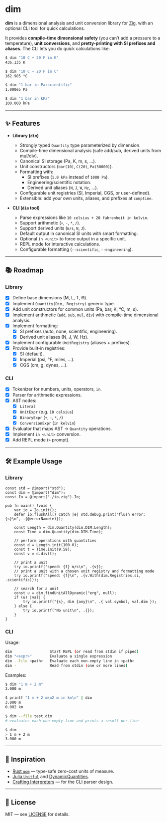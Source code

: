 # dim

**dim** is a dimensional analysis and unit conversion library for [Zig](https://ziglang.org), with an optional CLI tool for quick calculations.

It provides **compile-time dimensional safety** (you can’t add a pressure to a temperature), **unit conversions**, and **pretty-printing with SI prefixes and aliases**. The CLI lets you do quick calculations like:

```bash
$ dim "10 C + 20 F in K"
436.135 K

$ dim "10 C + 20 F in C"
162.985 °C

$ dim "1 bar in Pa:scientific"
1.000e5 Pa

$ dim "1 bar in kPa"
100.000 kPa

```

---

## ✨ Features

- **Library (`dim`)**

  - Strongly typed `Quantity` type parameterized by dimension.
  - Compile-time dimensional analysis (safe add/sub, derived units from mul/div).
  - Canonical SI storage (Pa, K, m, s, …).
  - Unit constructors (`bar(10)`, `C(20)`, `Pa(50000)`).
  - Formatting with:
    - SI prefixes (`1.0 kPa` instead of `1000 Pa`).
    - Engineering/scientific notation.
    - Derived unit aliases (`N`, `J`, `W`, `Hz`, …).
  - Configurable unit registries (SI, Imperial, CGS, or user-defined).
  - Extensible: add your own units, aliases, and prefixes at `comptime`.

- **CLI (`dim` tool)**
  - Parse expressions like `10 celsius + 20 fahrenheit in kelvin`.
  - Support arithmetic (`+`, `-`, `*`, `/`).
  - Support derived units (`m/s`, `N`, `J`).
  - Default output in canonical SI units with smart formatting.
  - Optional `in <unit>` to force output in a specific unit.
  - REPL mode for interactive calculations.
  - Configurable formatting (`--scientific`, `--engineering`).

---

## 📚 Roadmap

### Library

- [x] Define base dimensions (M, L, T, Θ).
- [x] Implement `Quantity(Dim, Registry)` generic type.
- [x] Add unit constructors for common units (Pa, bar, K, °C, m, s).
- [x] Implement arithmetic (`add`, `sub`, `mul`, `div`) with compile-time dimensional analysis.
- [x] Implement formatting:
  - [x] SI prefixes (auto, none, scientific, engineering).
  - [x] Derived unit aliases (N, J, W, Hz).
- [x] Implement configurable `UnitRegistry` (aliases + prefixes).
- [x] Provide built-in registries:
  - [x] SI (default).
  - [x] Imperial (psi, °F, miles, …).
  - [x] CGS (cm, g, dynes, …).

### CLI

- [x] Tokenizer for numbers, units, operators, `in`.
- [x] Parser for arithmetic expressions.
- [x] AST nodes:
  - [x] `Literal`
  - [x] `UnitExpr` (e.g. `10 celsius`)
  - [x] `BinaryExpr` (`+`, `-`, `*`, `/`)
  - [x] `ConversionExpr` (`in kelvin`)
- [x] Evaluator that maps AST → `Quantity` operations.
- [x] Implement `in <unit>` conversion.
- [x] Add REPL mode (`>` prompt).

---

## 🛠️ Example Usage

### Library

```zig
const std = @import("std");
const dim = @import("dim");
const Io = @import("./io.zig").Io;

pub fn main() !void {
    var io = Io.init();
    defer io.flushAll() catch |e| std.debug.print("flush error: {s}\n", .{@errorName(e)});

    const Length = dim.Quantity(dim.DIM.Length);
    const Time = dim.Quantity(dim.DIM.Time);

    // perform operations with quantities
    const d = Length.init(100.0);
    const t = Time.init(9.58);
    const v = d.div(t);

    // print a unit
    try io.printf("speed: {f} m/s\n", .{v});
    // print a unit with a chosen unit registry and formatting mode
    try io.printf("speed: {f}\n", .{v.With(dim.Registries.si, .scientific)});

    // search for a unit
    const u = dim.findUnitAllDynamic("erg", null);
    if (u) |val| {
        try io.printf("{s}, dim {any}\n", .{ val.symbol, val.dim });
    } else {
        try io.printf("No unit\n", .{});
    }
}
```

### CLI

Usage:

```bash
dim                 Start REPL (or read from stdin if piped)
dim "<expr>"        Evaluate a single expression
dim --file <path>   Evaluate each non-empty line in <path>
dim -               Read from stdin (one or more lines)
```

Examples:

```bash
$ dim "1 m + 2 m"
3.000 m

$ printf "1 m + 2 m\n2 m in km\n" | dim
3.000 m
0.002 km

$ dim --file test.dim
# evaluates each non-empty line and prints a result per line

$ dim
> 1 m + 2 m
3.000 m
```

---

## 📖 Inspiration

- [Rust `uom`](https://crates.io/crates/uom) — type-safe zero-cost units of measure.
- [Julia `Unitful`](https://github.com/PainterQubits/Unitful.jl) and [DynamicQuantities](https://github.com/JuliaPhysics/DynamicQuantities.jl).
- [Crafting Interpreters](https://craftinginterpreters.com/) — for the CLI parser design.

---

## 📜 License

MIT — see [LICENSE](./LICENSE) for details.
